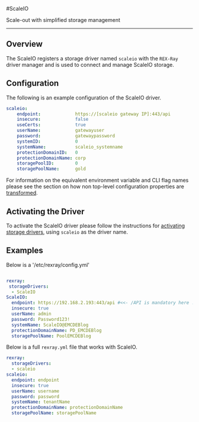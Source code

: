 #ScaleIO

Scale-out with simplified storage management

---

## Overview
The ScaleIO registers a storage driver named `scaleio` with the `REX-Ray`
driver manager and is used to connect and manage ScaleIO storage.

## Configuration
The following is an example configuration of the ScaleIO driver.

```yaml
scaleio:
    endpoint:             https://[scaleio gateway IP]:443/api
    insecure:             false
    useCerts:             true
    userName:             gatewayuser
    password:             gatewaypassword
    systemID:             0
    systemName:           scaleio_systemname
    protectionDomainID:   0
    protectionDomainName: corp
    storagePoolID:        0
    storagePoolName:      gold
```

For information on the equivalent environment variable and CLI flag names
please see the section on how non top-level configuration properties are
[transformed](./config/#all-other-properties).

## Activating the Driver
To activate the ScaleIO driver please follow the instructions for
[activating storage drivers](/user-guide/config#activating-storage-drivers),
using `scaleio` as the driver name.

## Examples
Below is a '/etc/rexray/config.yml'
```yaml

rexray:
 storageDrivers:
  - ScaleIO
ScaleIO:
  endpoint: https://192.168.2.193:443/api #<<- /API is mandatory here !
  insecure: true
  userName: admin
  password: Password123!
  systemName: ScaleIO@EMCDEBlog
  protectionDomainName: PD_EMCDEBlog
  storagePoolName: PoolEMCDEBlog
```




Below is a full `rexray.yml` file that works with ScaleIO.

```yaml
rexray:
  storageDrivers:
  - scaleio
scaleio:
  endpoint: endpoint
  insecure: true
  userName: username
  password: password
  systemName: tenantName
  protectionDomainName: protectionDomainName
  storagePoolName: storagePoolName
```
